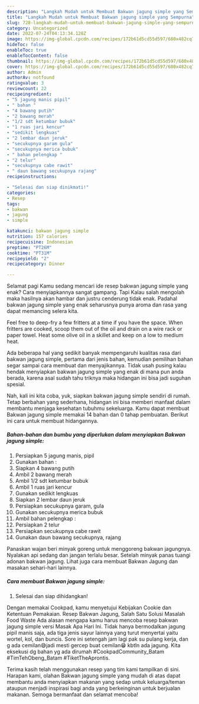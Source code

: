 ```yaml
---
description: "Langkah Mudah untuk Membuat Bakwan jagung simple yang Sempurna"
title: "Langkah Mudah untuk Membuat Bakwan jagung simple yang Sempurna"
slug: 728-langkah-mudah-untuk-membuat-bakwan-jagung-simple-yang-sempurna
category: Uncategorized
date: 2022-07-24T04:13:34.128Z
image: https://img-global.cpcdn.com/recipes/172b61d5cd55d597/680x482cq70/bakwan-jagung-simple-foto-resep-utama.jpg
hideToc: false
enableToc: true
enableTocContent: false
thumbnail: https://img-global.cpcdn.com/recipes/172b61d5cd55d597/680x482cq70/bakwan-jagung-simple-foto-resep-utama.jpg
cover: https://img-global.cpcdn.com/recipes/172b61d5cd55d597/680x482cq70/bakwan-jagung-simple-foto-resep-utama.jpg
author: Admin
authorAv: notfound
ratingvalue: 3
reviewcount: 22
recipeingredient:
- "5 jagung manis pipil"
- " bahan "
- "4 bawang putih"
- "2 bawang merah"
- "1/2 sdt ketumbar bubuk"
- "1 ruas jari kencur"
- "sedikit lengkuas"
- "2 lembar daun jeruk"
- "secukupnya garam gula"
- "secukupnya merica bubuk"
- " bahan pelengkap "
- "2 telur"
- "secukupnya cabe rawit"
- " daun bawang secukupnya rajang"
recipeinstructions:

- "Selesai dan siap dinikmati!"
categories:
- Resep
tags:
- bakwan
- jagung
- simple

katakunci: bakwan jagung simple 
nutrition: 157 calories
recipecuisine: Indonesian
preptime: "PT26M"
cooktime: "PT31M"
recipeyield: "2"
recipecategory: Dinner

---
```



Selamat pagi Kamu sedang mencari ide resep bakwan jagung simple yang enak? Cara menyiapkannya sangat gampang. Tapi Kalau salah mengolah maka hasilnya akan hambar dan justru cenderung tidak enak. Padahal bakwan jagung simple yang enak seharusnya punya aroma dan rasa yang dapat memancing selera kita.


Feel free to deep-fry a few fritters at a time if you have the space. When fritters are cooked, scoop them out of the oil and drain on a wire rack or paper towel. Heat some olive oil in a skillet and keep on a low to medium heat.

Ada beberapa hal yang sedikit banyak mempengaruhi kualitas rasa dari bakwan jagung simple, pertama dari jenis bahan, kemudian pemilihan bahan segar sampai cara membuat dan menyajikannya. Tidak usah pusing kalau hendak menyiapkan bakwan jagung simple yang enak di mana pun anda berada, karena asal sudah tahu triknya maka hidangan ini bisa jadi suguhan spesial.


Nah, kali ini kita coba, yuk, siapkan bakwan jagung simple sendiri di rumah. Tetap berbahan yang sederhana, hidangan ini bisa memberi manfaat dalam membantu menjaga kesehatan tubuhmu sekeluarga. Kamu dapat membuat Bakwan jagung simple memakai 14 bahan dan 0 tahap pembuatan. Berikut ini cara untuk membuat hidangannya.

<!--inarticleads1-->

##### Bahan-bahan dan bumbu yang diperlukan dalam menyiapkan Bakwan jagung simple:

1. Persiapkan 5 jagung manis, pipil
1. Gunakan  bahan :
1. Siapkan 4 bawang putih
1. Ambil 2 bawang merah
1. Ambil 1/2 sdt ketumbar bubuk
1. Ambil 1 ruas jari kencur
1. Gunakan sedikit lengkuas
1. Siapkan 2 lembar daun jeruk
1. Persiapkan secukupnya garam, gula
1. Gunakan secukupnya merica bubuk
1. Ambil  bahan pelengkap :
1. Persiapkan 2 telur
1. Persiapkan secukupnya cabe rawit
1. Gunakan  daun bawang secukupnya, rajang


Panaskan wajan beri minyak goreng untuk menggoreng bakwan jagungnya. Nyalakan api sedang dan jangan terlalu besar. Setelah minyak panas tuangi adonan bakwan jagung. Lihat juga cara membuat Bakwan Jagung dan masakan sehari-hari lainnya. 

<!--inarticleads2-->

##### Cara membuat Bakwan jagung simple:


1. Selesai dan siap dihidangkan!

Dengan memakai Cookpad, kamu menyetujui Kebijakan Cookie dan Ketentuan Pemakaian. Resep Bakwan Jagung, Salah Satu Solusi Masalah Food Waste Ada alasan mengapa kamu harus mencoba resep bakwan jagung simple versi Masak Apa Hari Ini. Tidak hanya bermodalkan jagung pipil manis saja, ada tiga jenis sayur lainnya yang turut menyertai yaitu wortel, kol, dan buncis. Sore ini setengah jam lagi pak su pulang kerja, dan g ada cemilan😅jadi mesti gercep buat cemilan😁 kbtln ada jagung. Kita eksekusi dg bahan yg ada dirumah #CookpadCommunity_Batam #TimTehObeng_Batam #TiketTheAprontis. 

Terima kasih telah menggunakan resep yang tim kami tampilkan di sini. Harapan kami, olahan Bakwan jagung simple yang mudah di atas dapat membantu anda menyiapkan makanan yang sedap untuk keluarga/teman ataupun menjadi inspirasi bagi anda yang berkeinginan untuk berjualan makanan. Semoga bermanfaat dan selamat mencoba!
